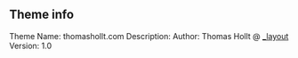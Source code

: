 ## Theme info

Theme Name: thomashollt.com 
Description: 
Author: Thomas Hollt @ [\_layout](http://www.thomashollt.com/)  
Version: 1.0